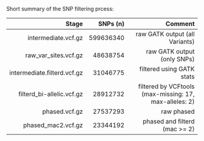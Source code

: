 
Short summary of the SNP filtering prcess:

| Stage	| SNPs (n) | Comment |
|--------:| --------:| --------:|
| intermediate.vcf.gz | 599636340 | raw GATK output (all Variants) |
| raw_var_sites.vcf.gz | 48638754 | raw GATK output (only SNPs) |
| intermediate.filterd.vcf.gz | 31046775 | filtered using GATK stats |
| filterd_bi-allelic.vcf.gz | 28912732 | filtered by VCFtools (max-missing: 17, max-alleles: 2) |
| phased.vcf.gz | 27537293 | raw phased |
| phased_mac2.vcf.gz | 23344192 | phased and filterd (mac >= 2) |
